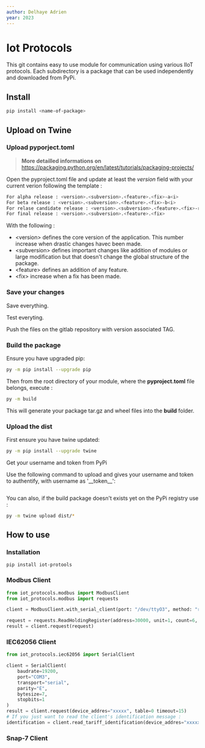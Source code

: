 ```yaml
---
author: Delhaye Adrien
year: 2023
---
```


# Iot Protocols

This git contains easy to use module for communication using various IIoT protocols.
Each subdirectory is a package that can be used independently and downloaded from PyPi.

## Install

```bash
pip install <name-of-package>
```

## Upload on Twine

### Upload pyporject.toml

> **More detailled informations on** <https://packaging.python.org/en/latest/tutorials/packaging-projects/>

Open the pyproject.toml file and update at least the _version_ field with your current verion following the template :

```bash
For alpha release : <version>.<subversion>.<feature>.<fix>-a<i>
For beta release : <version>.<subversion>.<feature>.<fix>-b<i>
For relase candidate release : <version>.<subversion>.<feature>.<fix>-rc<i>
For final release : <version>.<subversion>.<feature>.<fix>
```

With the following :

- \<version\> defines the core version of the application. This number increase when drastic changes havec been made.
- \<subversion> defines important changes like addition of modules or large modification but that doesn't change the global structure of the package.
- \<feature> defines an addition of any feature.
- \<fix> increase when a fix has been made.

### Save your changes

Save everything.

Test everyting.

Push the files on the gitlab repository with version associated TAG.

### Build the package

Ensure you have upgraded pip:

```bash
py -m pip install --upgrade pip
```

Then from the root directory of your module, where the **pyproject.toml** file belongs, execute :

```bash
py -m build
```

This will generate your package tar.gz and wheel files into the **build** folder.

### Upload the dist

First ensure you have twine updated:

```bash
py -m pip install --upgrade twine
```

Get your username and token from PyPi

Use the following command to upload and gives your username and token to authentify, with username as '\_\_token\_\_':

```bashpy -m twine upload dist/<package-file-to-update>
```

You can also, if the build package doesn't exists yet on the PyPi registry use :

```bash
py -m twine upload dist/*
```

## How to use

### Installation

```shell
pip install iot-protools
```

### Modbus Client

```python
from iot_protocols.modbus import ModbusClient
from iot_protocols.modbus import requests

client = ModbusClient.with_serial_client(port: "/dev/ttyO3", method: "rtu", baudrate: 9600, parity: "N", stopbits: 1, bytesize: 8, timeout: int = 5)

request = requests.ReadHoldingRegister(address=30000, unit=1, count=6, encoding="str")
result = client.request(request)
```

### IEC62056 Client

```python
from iot_protocols.iec62056 import SerialClient

client = SerialClient(
    baudrate=19200,
    port="COM3",
    transport="serial",
    parity="E",
    bytesize=7,
    stopbits=1
)
result = client.request(device_addres="xxxxx", table=0 timeout=15)
# If you just want to read the client's identification message :
identification = client.read_tariff_identification(device_addres="xxxxx", ack_stop=True)
```

### Snap-7 Client
